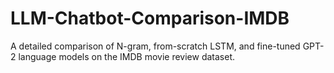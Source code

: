 # LLM-Chatbot-Comparison-IMDB
A detailed comparison of N-gram, from-scratch LSTM, and fine-tuned GPT-2 language models on the IMDB movie review dataset.
